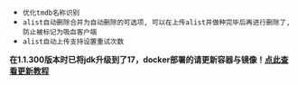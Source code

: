 - `优化tmdb名称识别`
- `alist自动删除合并为自动删除的可选项, 可以在上传alist并做种完毕后再进行删除了, 防止被标记为吸血客户端`
- `alist自动上传支持设置重试次数`

**在1.1.300版本时已将jdk升级到了17，docker部署的请更新容器与镜像！[点此查看更新教程](https://github.com/wushuo894/ani-rss/discussions/204)**
